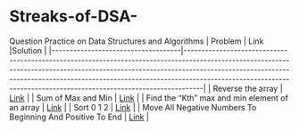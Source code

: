 # Streaks-of-DSA-
Question Practice on Data Structures and Algorithms
| Problem                            | Link            |Solution                                                                                                                                                                                                                                                                                                         |
|------------------------------------|-----------------------------------------------------------------------------------------------------------------------------------------------------------------------------------------------------------------------------------------------------------------------------------------------------------------------------|
| Reverse the array                     | [Link](https://www.codingninjas.com/codestudio/problems/reverse-the-array_1262298?topList=love-babbar-dsa-sheet-problems)                                                                                                                                                                                                                                                                        |
| Sum of Max and Min          | [Link](https://www.codingninjas.com/codestudio/problems/sum-of-max-and-min_1081476?topList=love-babbar-dsa-sheet-problems)                                                                                                                                                                                                                                                            |
| Find the “Kth” max and min element of an array | [Link](https://www.codingninjas.com/codestudio/problems/kth-smallest-and-largest-element-of-array_1115488?topList=love-babbar-dsa-sheet-problems)                                                                                                                                                                                                                                             |
| Sort 0 1 2          | [Link](https://www.codingninjas.com/codestudio/problems/sort-0-1-2_631055?topList=love-babbar-dsa-sheet-problems)                                                                                                                                                                                                                                                              |
| Move All Negative Numbers To Beginning And Positive To End         | [Link](https://www.codingninjas.com/codestudio/problems/move-all-negative-numbers-to-beginning-and-positive-to-end_1112620?topList=love-babbar-dsa-sheet-problems&leftPanelTab=0)                                                                                                                  |
